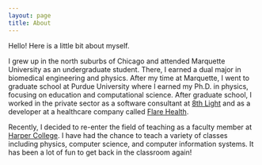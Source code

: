 ```yaml
---
layout: page
title: About
---
```


Hello! Here is a little bit about myself.

I grew up in the north suburbs of Chicago and attended Marquette University as an undergraduate student. There, I earned a dual major in biomedical engineering and physics. After my time at Marquette, I went to graduate school at Purdue University where I earned my Ph.D. in physics, focusing on education and computational science. After graduate school, I worked in the private sector as a software consultant at [8th Light](https://8thlight.com/) and as a developer at a healthcare company called [Flare Health](https://flarehealth.com/).

Recently, I decided to re-enter the field of teaching as a faculty member at [Harper College](https://www.harpercollege.edu/index.php). I have had the chance to teach a variety of classes including physics, computer science, and computer information systems. It has been a lot of fun to get back in the classroom again!
